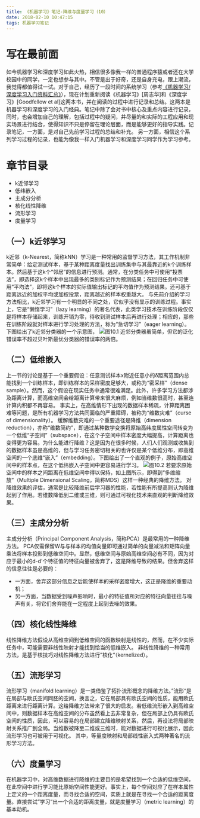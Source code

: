 ```yaml
---
title: 《机器学习》笔记-降维与度量学习（10）
date: 2018-02-10 10:47:15
tags: 机器学习笔记
---
```

# 写在最前面
如今机器学习和深度学习如此火热，相信很多像我一样的普通程序猿或者还在大学校园中的同学，一定也想参与其中。不管是出于好奇，还是自身充电，跟上潮流，我觉得都值得试一试。对于自己，经历了一段时间的系统学习（参考[《机器学习/深度学习入门资料汇总》](https://zhuanlan.zhihu.com/p/30980999)），现在计划重新阅读《机器学习》[周志华]和《深度学习》[Goodfellow et al]这两本书，并在阅读的过程中进行记录和总结。这两本是机器学习和深度学习的入门经典。笔记中除了会对书中核心及重点内容进行记录，同时，也会增加自己的理解，包括过程中的疑问，并尽量的和实际的工程应用和现实场景进行结合，使得知识不只是停留在理论层面，而是能够更好的指导实践。记录笔记，一方面，是对自己先前学习过程的总结和补充。 另一方面，相信这个系列学习过程的记录，也能为像我一样入门机器学习和深度学习同学作为学习参考。

# 章节目录

* k近邻学习
* 低纬嵌入
* 主成分分析
* 核化线性降维
* 流形学习
* 度量学习

## （一）k近邻学习
k近邻（k-Nearest，简称kNN）学习是一种常用的监督学习方法，其工作机制非常简单：给定测试样本，基于某种距离度量找出训练集中与其最靠近的k个训练样本。然后基于这k个“邻居”的信息进行预测。通常，在分类任务中可使用“投票法”，即选择这k个样本中出现最多的类别标记作为预测结果；在回归任务中可使用“平均法”，即将这k个样本的实际值输出标记的平均值作为预测结果。还可基于距离远近的加权平均或加权投票，距离越近的样本权重越大。
与先前介绍的学习方法相比，k近邻学习有一个明显的不同之处，它似乎没有显示的训练过程。事实上，它是“懒惰学习”（lazy learning）的著名代表，此类学习技术在训练阶段仅仅是将样本存储起来，训练开销为零，待收到测试样本后再进行处理；相应的，那些在训练阶段就对样本进行学习处理的方法，称为“急切学习”（eager learning）。
下图给出了k近邻分类器的一个示意图，
![图10.1](http://upload-images.jianshu.io/upload_images/4905018-e32c732fa967b465.png?imageMogr2/auto-orient/strip%7CimageView2/2/w/1240)
近邻分类器虽简单，但它的泛化错误率不超过贝叶斯最优分类器的错误率的两倍。

## （二）低维嵌入
上一节的讨论是基于一个重要假设：任意测试样本x附近任意小的δ距离范围内总能找到一个训练样本，即训练样本的采样密度足够大，或称为“密采样”（dense sample）。然而，这个假设在现实任务中通常很难满足。此外，许多学习方法都涉及距离计算，而高维空间会给距离计算带来很大麻烦，例如当维数很高时，甚至连计算内积都不再容易。
事实上，在高维情形下出现的数据样本稀疏，计算距离困难等问题，是所有机器学习方法共同面临的严重障碍，被称为“维数灾难”（curse of dimensionality）。
缓解维数灾难的一个重要途径是降维（dimension reduction），亦称“维数简约”，即通过某种数学变换将原始高纬度属性空间转变为一个低维“子空间”（subspace），在这个子空间中样本密度大幅提高，计算距离也变得更为容易。为什么能进行降维？这是因为在很多时候，人们人们观测或收集到的数据样本虽是高维的，但与学习任务密切相关的也许仅是某个低维分布，即高维空间的一个底维“嵌入”（embedding）。下图给出了一个直观的例子，原始高维空间中的样本点，在这个低纬嵌入子空间中更容易进行学习。
![图10.2](http://upload-images.jianshu.io/upload_images/4905018-9301d899e9040095.png?imageMogr2/auto-orient/strip%7CimageView2/2/w/1240)
若要求原始空间中的样本之间距离在低维空间中得以保持，如上图所示，即得到“多维缩放”（Multiple Dimensional Scaling，简称MDS）这样一种经典的降维方法。
对降维效果的评估，通常是比较降维前后学习器的性能，若性能有所提高则认为降维起到了作用。若维数降低到二维或三维，则可通过可视化技术来直观的判断降维效果。

## （三）主成分分析
主成分分析（Principal Component Analysis，简称PCA）是最常用的一种降维方法。
PCA仅需保留W与与样本的均值向量即可通过简单的向量减法和矩阵向量乘法将样本投影到低维空间中。显然，低维空间与原始高维空间必有不同，因为对应于最小的d-d'个特征值的特征向量被舍弃了，这是降维导致的结果。但舍弃这样的信息往往是必要的：
* 一方面，舍弃这部分信息之后能使样本的采样密度增大，这正是降维的重要动机；
* 另一方面，当数据受到噪声影响时，最小的特征值所对应的特征向量往往与噪声有关，将它们舍弃能在一定程度上起到去噪的效果。

## （四）核化线性降维
线性降维方法假设从高维空间到低维空间的函数映射是线性的，然而，在不少实际任务中，可能需要非线性映射才能找到恰当的低维嵌入。
非线性降维的一种常用方法，是基于核技巧对线性降维方法进行”核化“（kernelized）。

## （五）流形学习
流形学习（manifold learning）是一类借鉴了拓扑流形概念的降维方法。”流形“是在局部与欧氏空间同胚的空间，换言之，它在局部具有欧氏空间的性质，能用欧氏距离来进行距离计算。这给降维方法带来了很大的启发。若低维流形嵌入到高维空间中，则数据样本在高维空间的分布虽然看上去非常复杂，但在局部上仍具有欧氏空间的性质，因此，可以容易的在局部建立降维映射关系，然后，再设法将局部映射关系推广到全局。当维数被降至二维或三维时，能对数据进行可视化展示，因此流形学习也可被用于可视化。
其中，等量度映射和局部线性嵌入式两种著名的流形学习方法。

## （六）度量学习
在机器学习中，对高维数据进行降维的主要目的是希望找到一个合适的低维空间，在此空间中进行学习能比原始空间性能更好。事实上，每个空间对应了在样本属性上定义的一个距离度量，而寻找合适的空间，实质上就是在寻找一个合适的距离度量。直接尝试”学习“出一个合适的距离度量，就是度量学习（metric learning）的基本动机。
